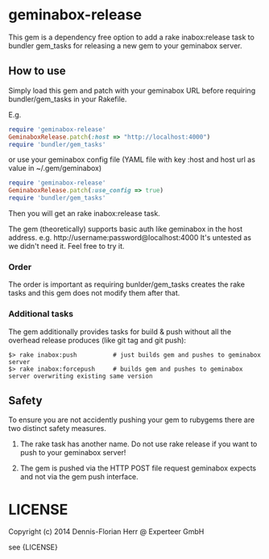 geminabox-release
=================

This gem is a dependency free option to add a rake inabox:release task to bundler gem_tasks for releasing a new gem to
 your geminabox server. 

## How to use

Simply load this gem and patch with your geminabox URL before requiring bundler/gem_tasks in your Rakefile.

E.g.

```ruby
require 'geminabox-release'
GeminaboxRelease.patch(:host => "http://localhost:4000")
require 'bundler/gem_tasks'

```

or use your geminabox config file (YAML file with key :host and host url as value in ~/.gem/geminabox)

```ruby
require 'geminabox-release'
GeminaboxRelease.patch(:use_config => true)
require 'bundler/gem_tasks'

```

Then you will get an rake inabox:release task.

The gem (theoretically) supports basic auth like geminabox in the host address. e.g. http://username:password@localhost:4000
It's untested as we didn't need it. Feel free to try it.


### Order

The order is important as requiring bunlder/gem_tasks creates the rake tasks and this gem does not modify them after that.


### Additional tasks

The gem additionally provides tasks for build & push without all the overhead release produces (like git tag and git push):

```Shell
$> rake inabox:push          # just builds gem and pushes to geminabox server
$> rake inabox:forcepush     # builds gem and pushes to geminabox server overwriting existing same version

```

## Safety

To ensure you are not accidently pushing your gem to rubygems there are two distinct safety measures.

1) The rake task has another name. Do not use rake release if you want to push to your geminabox server!

2) The gem is pushed via the HTTP POST file request geminabox expects and not via the gem push interface.

# LICENSE

Copyright (c) 2014 Dennis-Florian Herr @ Experteer GmbH

see {LICENSE}

